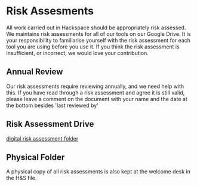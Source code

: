 # Risk Assesments

All work carried out in Hackspace should be appropriately risk assessed. We maintains risk assessments for all of our tools on our Google Drive. It is your responsibility to familiarise yourself with the risk assessment for each tool you are using before you use it. If you think the risk assessment is insufficient, or incorrect, we would love your contribution.

## Annual Review
Our risk assessments require reviewing annually, and we need help with this. If you have read through a risk assessment and agree it is still valid, please leave a comment on the document with your name and the date at the bottom besides 'last reviewed by'

## Risk Assessment Drive
[digital risk assessment folder](https://drive.google.com/drive/folders/1gNdDUavZLfXFX8dfru6wcbcLSanm1Sv-?usp=sharing)

## Physical Folder
A physical copy of all risk assessments is also kept at the welcome desk in the H&S file.
